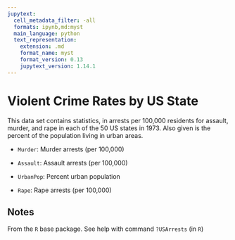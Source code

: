 ```yaml
---
jupytext:
  cell_metadata_filter: -all
  formats: ipynb,md:myst
  main_language: python
  text_representation:
    extension: .md
    format_name: myst
    format_version: 0.13
    jupytext_version: 1.14.1
---
```


# Violent Crime Rates by US State

This data set contains statistics, in arrests per 100,000
residents for assault, murder, and rape in each of the 50 US
states in 1973.  Also given is the percent of the population
living in urban areas.


- `Murder`: Murder arrests (per 100,000)  

- `Assault`: Assault arrests (per 100,000) 

- `UrbanPop`: Percent urban population      

- `Rape`: Rape arrests (per 100,000)    

## Notes

From the `R` base package. See help with command `?USArrests` (in `R`)
